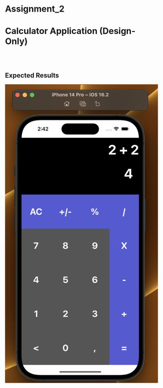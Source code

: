 # Assignment_2
<h1>Calculator Application (Design- Only)</h1>
<br>
<br>
<h2>Expected Results</h2>
<img src="https://github.com/meaganthedeveloper/Assignment_2/blob/main/photo.png"/>
